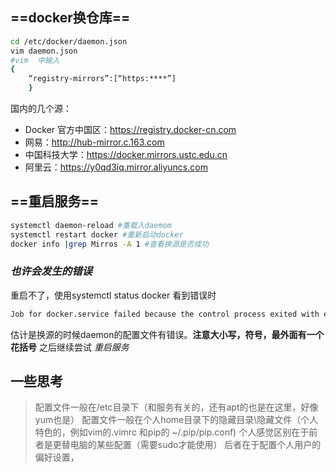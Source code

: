 ## ==docker换仓库==
```bash
cd /etc/docker/daemon.json
vim daemon.json
#vim  中输入
{
	“registry-mirrors”:[“https:****”]
	}
```
国内的几个源：
- Docker 官方中国区：https://registry.docker-cn.com
 - 网易：http://hub-mirror.c.163.com
- 中国科技大学：https://docker.mirrors.ustc.edu.cn
- 阿里云：https://y0qd3iq.mirror.aliyuncs.com

## ==重启服务==
```bash
systemctl daemon-reload #重载入daemom
systemctl restart docker #重新启动docker
docker info |grep Mirros -A 1 #查看换源是否成功
```
### *也许会发生的错误*
重启不了，使用systemctl status docker 看到错误时
```bash
Job for docker.service failed because the control process exited with error code.
```
估计是换源的时候daemon的配置文件有错误。**注意大小写，符号，最外面有一个花括号**
之后继续尝试 *重启服务*


## 一些思考
>配置文件一般在/etc目录下（和服务有关的，还有apt的也是在这里，好像yum也是）
>配置文件一般在个人home目录下的隐藏目录\隐藏文件（个人特色的，例如vim的.vimrc 和pip的 ~/.pip/pip.conf)
>个人感觉区别在于前者是更替电脑的某些配置（需要sudo才能使用）
>后者在于配置个人用户的偏好设置，
